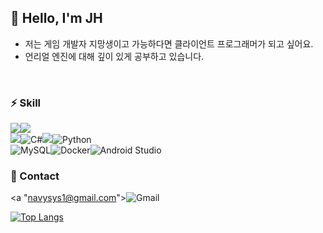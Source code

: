 
## 👋 Hello, I'm JH
+ 저는 게임 개발자 지망생이고 가능하다면 클라이언트 프로그래머가 되고 싶어요.
+ 언리얼 엔진에 대해 깊이 있게 공부하고 있습니다.
<br>


### ⚡ Skill
<img src="https://img.shields.io/badge/unreal%20engine-%23313131.svg?&style=for-the-badge&logo=unreal%20engine&logoColor=white" /><img src="https://img.shields.io/badge/unity-%23000000.svg?&style=for-the-badge&logo=unity&logoColor=white" />
<br>
<img src="https://img.shields.io/badge/c++-00599C?style=for-the-badge&logo=C%2B%2B&logoColor=white">![C#](https://img.shields.io/badge/c%23-%23239120.svg?style=for-the-badge&logo=csharp&logoColor=white)<img src="https://img.shields.io/badge/javascript-F7DF1E?style=for-the-badge&logo=javascript&logoColor=white">![Python](https://img.shields.io/badge/python-3670A0?style=for-the-badge&logo=python&logoColor=ffdd54)
<br>
![MySQL](https://img.shields.io/badge/mysql-4479A1.svg?style=for-the-badge&logo=mysql&logoColor=white)![Docker](https://img.shields.io/badge/docker-%230db7ed.svg?style=for-the-badge&logo=docker&logoColor=white)![Android Studio](https://img.shields.io/badge/android%20studio-346ac1?style=for-the-badge&logo=android%20studio&logoColor=white)
<br>
### 💬 Contact
<a "navysys1@gmail.com">![Gmail](https://img.shields.io/badge/Gmail-D14836?style=for-the-badge&logo=gmail&logoColor=white)

[![Top Langs](https://github-readme-stats.vercel.app/api/top-langs/?username=navysys&layout=compact)](https://github.com/anuraghazra/github-readme-stats)
<!--
**navysys/navysys** is a ✨ _special_ ✨ repository because its `README.md` (this file) appears on your GitHub profile.

Here are some ideas to get you started:

- 🔭 I’m currently working on ...
- 🌱 I’m currently learning ...
- 👯 I’m looking to collaborate on ...
- 🤔 I’m looking for help with ...
-  Ask me about ...
- 📫 How to reach me: ...
- 😄 Pronouns: ...
-  Fun fact: ...
-->
